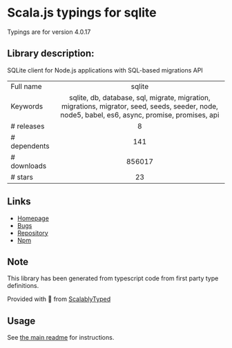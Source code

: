 
# Scala.js typings for sqlite

Typings are for version 4.0.17

## Library description:
SQLite client for Node.js applications with SQL-based migrations API

|                    |                 |
| ------------------ | :-------------: |
| Full name          | sqlite |
| Keywords           | sqlite, db, database, sql, migrate, migration, migrations, migrator, seed, seeds, seeder, node, node5, babel, es6, async, promise, promises, api |
| # releases         | 8 |
| # dependents       | 141 |
| # downloads        | 856017 |
| # stars            | 23 |

## Links
- [Homepage](https://github.com/kriasoft/node-sqlite#readme)
- [Bugs](https://github.com/kriasoft/node-sqlite/issues)
- [Repository](https://github.com/kriasoft/node-sqlite)
- [Npm](https://www.npmjs.com/package/sqlite)
    


## Note
This library has been generated from typescript code from first party type definitions.

Provided with :purple_heart: from [ScalablyTyped](https://github.com/oyvindberg/ScalablyTyped)

## Usage
See [the main readme](../../readme.md) for instructions.


